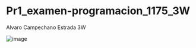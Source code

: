 # Pr1_examen-programacion_1175_3W
Alvaro Campechano Estrada 3W

![image](https://github.com/user-attachments/assets/c39911ab-be83-4f7c-bab4-6ba15d434419)
